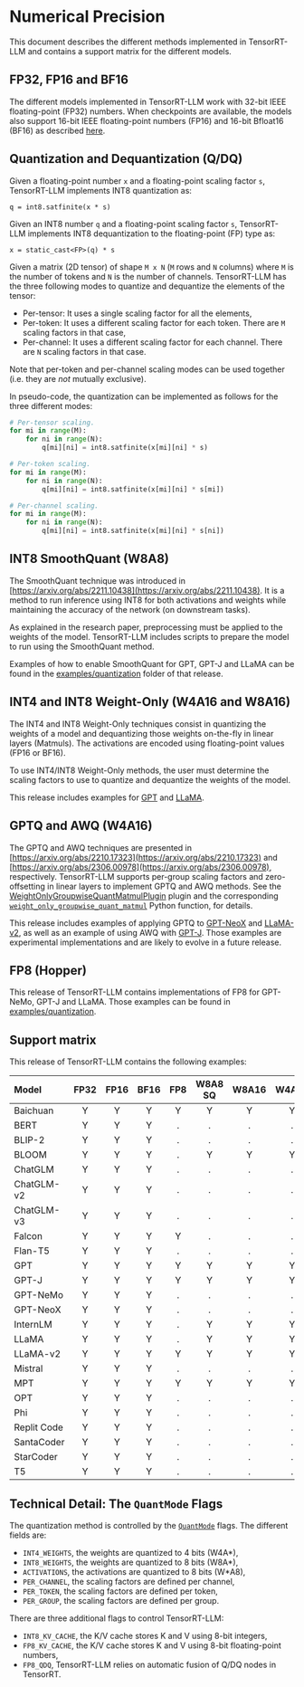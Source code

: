 # Numerical Precision

This document describes the different methods implemented in TensorRT-LLM and
contains a support matrix for the different models.

## FP32, FP16 and BF16

The different models implemented in TensorRT-LLM work with 32-bit IEEE
floating-point (FP32) numbers. When checkpoints are available, the models also
support 16-bit IEEE floating-point numbers (FP16) and 16-bit Bfloat16 (BF16) as
described [here](https://en.wikipedia.org/wiki/Bfloat16_floating-point_format).

## Quantization and Dequantization (Q/DQ)

Given a floating-point number `x` and a floating-point scaling factor `s`,
TensorRT-LLM implements INT8 quantization as:

```
q = int8.satfinite(x * s)
```

Given an INT8 number `q` and a floating-point scaling factor `s`, TensorRT-LLM
implements INT8 dequantization to the floating-point (FP) type as:

```
x = static_cast<FP>(q) * s
```

Given a matrix (2D tensor) of shape `M x N` (`M` rows and `N` columns) where
`M` is the number of tokens and `N` is the number of channels. TensorRT-LLM has
the three following modes to quantize and dequantize the elements of the
tensor:

 * Per-tensor: It uses a single scaling factor for all the elements,
 * Per-token: It uses a different scaling factor for each token. There are `M`
   scaling factors in that case,
 * Per-channel: It uses a different scaling factor for each channel. There are
   `N` scaling factors in that case.

Note that per-token and per-channel scaling modes can be used together (i.e.
they are _not_ mutually exclusive).

In pseudo-code, the quantization can be implemented as follows for the three
different modes:

```python
# Per-tensor scaling.
for mi in range(M):
    for ni in range(N):
        q[mi][ni] = int8.satfinite(x[mi][ni] * s)

# Per-token scaling.
for mi in range(M):
    for ni in range(N):
        q[mi][ni] = int8.satfinite(x[mi][ni] * s[mi])

# Per-channel scaling.
for mi in range(M):
    for ni in range(N):
        q[mi][ni] = int8.satfinite(x[mi][ni] * s[ni])
```

## INT8 SmoothQuant (W8A8)

The SmoothQuant technique was introduced in
[https://arxiv.org/abs/2211.10438](https://arxiv.org/abs/2211.10438). It is a
method to run inference using INT8 for both activations and weights while
maintaining the accuracy of the network (on downstream tasks).

As explained in the research paper, preprocessing must be applied to the
weights of the model. TensorRT-LLM includes scripts to prepare the model to
run using the SmoothQuant method.

Examples of how to enable SmoothQuant for GPT, GPT-J and LLaMA can be found in
the [examples/quantization](source:examples/quantization) folder of that release.

## INT4 and INT8 Weight-Only (W4A16 and W8A16)

The INT4 and INT8 Weight-Only techniques consist in quantizing the weights of
a model and dequantizing those weights on-the-fly in linear layers (Matmuls).
The activations are encoded using floating-point values (FP16 or BF16).

To use INT4/INT8 Weight-Only methods, the user must determine the scaling
factors to use to quantize and dequantize the weights of the model.

This release includes examples for [GPT](source:examples/gpt) and
[LLaMA](source:examples/llama).

## GPTQ and AWQ (W4A16)

The GPTQ and AWQ techniques are presented in
[https://arxiv.org/abs/2210.17323](https://arxiv.org/abs/2210.17323)
and
[https://arxiv.org/abs/2306.00978](https://arxiv.org/abs/2306.00978),
respectively. TensorRT-LLM supports per-group scaling factors and
zero-offsetting in linear layers to implement GPTQ and AWQ methods. See the
[WeightOnlyGroupwiseQuantMatmulPlugin](source:cpp/tensorrt_llm/plugins/weightOnlyGroupwiseQuantMatmulPlugin)
plugin and the corresponding
[`weight_only_groupwise_quant_matmul`](source:tensorrt_llm/quantization/functional.py)
Python function, for details.

This release includes examples of applying GPTQ to [GPT-NeoX](source:examples/gpt)
and [LLaMA-v2](source:examples/llama), as well as an example of using AWQ with
[GPT-J](source:examples/gptj). Those examples are experimental implementations and
are likely to evolve in a future release.

## FP8 (Hopper)

This release of TensorRT-LLM contains implementations of FP8 for GPT-NeMo,
GPT-J and LLaMA. Those examples can be found in
[examples/quantization](source:examples/quantization).

## Support matrix

This release of TensorRT-LLM contains the following examples:

| Model      | FP32  | FP16  | BF16  |  FP8  | W8A8 SQ | W8A16 | W4A16 | W4A16 AWQ | W4A16 GPTQ |
| :--------- | :---: | :---: | :---: | :---: | :-----: | :---: | :---: | :-------: | :--------: |
| Baichuan   |   Y   |   Y   |   Y   |   Y   |    Y    |   Y   |   Y   |     Y     |     Y      |
| BERT       |   Y   |   Y   |   Y   |   .   |    .    |   .   |   .   |     .     |     .      |
| BLIP-2     |   Y   |   Y   |   Y   |   .   |    .    |   .   |   .   |     .     |     .      |
| BLOOM      |   Y   |   Y   |   Y   |   .   |    Y    |   Y   |   Y   |     .     |     .      |
| ChatGLM    |   Y   |   Y   |   Y   |   .   |    .    |   .   |   .   |     .     |     .      |
| ChatGLM-v2 |   Y   |   Y   |   Y   |   .   |    .    |   .   |   .   |     .     |     .      |
| ChatGLM-v3 |   Y   |   Y   |   Y   |   .   |    .    |   .   |   .   |     .     |     .      |
| Falcon     |   Y   |   Y   |   Y   |   Y   |    .    |   .   |   .   |     .     |     .      |
| Flan-T5    |   Y   |   Y   |   Y   |   .   |    .    |   .   |   .   |     .     |     .      |
| GPT        |   Y   |   Y   |   Y   |   Y   |    Y    |   Y   |   Y   |     .     |     .      |
| GPT-J      |   Y   |   Y   |   Y   |   Y   |    Y    |   Y   |   Y   |     Y     |     .      |
| GPT-NeMo   |   Y   |   Y   |   Y   |   .   |    .    |   .   |   .   |     .     |     .      |
| GPT-NeoX   |   Y   |   Y   |   Y   |   .   |    .    |   .   |   .   |     .     |     Y      |
| InternLM   |   Y   |   Y   |   Y   |   .   |    Y    |   Y   |   Y   |     .     |     .      |
| LLaMA      |   Y   |   Y   |   Y   |   .   |    Y    |   Y   |   Y   |     Y     |     Y      |
| LLaMA-v2   |   Y   |   Y   |   Y   |   Y   |    Y    |   Y   |   Y   |     Y     |     Y      |
| Mistral    |   Y   |   Y   |   Y   |   .   |    .    |   .   |   .   |     .     |     .      |
| MPT        |   Y   |   Y   |   Y   |   Y   |    Y    |   Y   |   Y   |     Y     |     .      |
| OPT        |   Y   |   Y   |   Y   |   .   |    .    |   .   |   .   |     .     |     .      |
| Phi        |   Y   |   Y   |   Y   |   .   |    .    |   .   |   .   |     .     |     .      |
| Replit Code|   Y   |   Y   |   Y   |   .   |    .    |   .   |   .   |     .     |     .      |
| SantaCoder |   Y   |   Y   |   Y   |   .   |    .    |   .   |   .   |     .     |     .      |
| StarCoder  |   Y   |   Y   |   Y   |   .   |    .    |   .   |   .   |     .     |     .      |
| T5         |   Y   |   Y   |   Y   |   .   |    .    |   .   |   .   |     .     |     .      |


## Technical Detail: The `QuantMode` Flags

The quantization method is controlled by the
[`QuantMode`](source:tensorrt_llm/quantization/mode.py) flags. The different fields
are:

 * `INT4_WEIGHTS`, the weights are quantized to 4 bits (W4A\*),
 * `INT8_WEIGHTS`, the weights are quantized to 8 bits (W8A\*),
 * `ACTIVATIONS`, the activations are quantized to 8 bits (W\*A8),
 * `PER_CHANNEL`, the scaling factors are defined per channel,
 * `PER_TOKEN`, the scaling factors are defined per token,
 * `PER_GROUP`, the scaling factors are defined per group.

There are three additional flags to control TensorRT-LLM:

 * `INT8_KV_CACHE`, the K/V cache stores K and V using 8-bit integers,
 * `FP8_KV_CACHE`, the K/V cache stores K and V using 8-bit floating-point numbers,
 * `FP8_QDQ`, TensorRT-LLM relies on automatic fusion of Q/DQ nodes in TensorRT.
